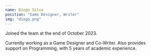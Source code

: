 ```yaml
---
name: Diogo Silva
position: "Game Designer, Writer"
img: "diogo.png"
---
```

Joined the team at the end of October 2023.

Currently working as a Game Designer and Co-Writer. Also provides support on Programming, with 5 years of academic experience.

